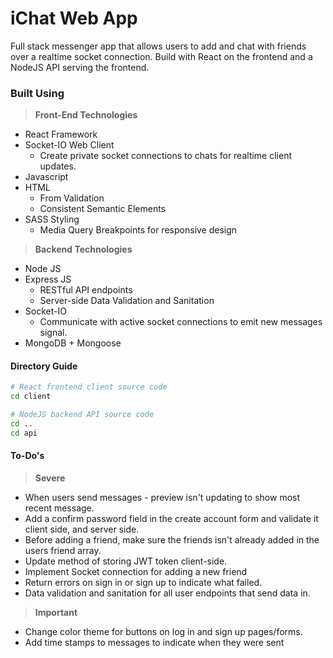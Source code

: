 # iChat Web App

Full stack messenger app that allows users to add and chat with friends over a realtime socket connection. Build with React on the frontend and a NodeJS API serving the frontend.

### Built Using

> **Front-End Technologies**

- React Framework
- Socket-IO Web Client
  - Create private socket connections to chats for realtime client updates.
- Javascript
- HTML
  - From Validation
  - Consistent Semantic Elements
- SASS Styling
  - Media Query Breakpoints for responsive design

> **Backend Technologies**

- Node JS
- Express JS
  - RESTful API endpoints
  - Server-side Data Validation and Sanitation
- Socket-IO
  - Communicate with active socket connections to emit new messages signal.
- MongoDB + Mongoose

#### Directory Guide

```bash
# React frontend client source code
cd client

# NodeJS backend API source code
cd ..
cd api
```

#### To-Do's

> **Severe**

- When users send messages - preview isn't updating to show most recent message.
- Add a confirm password field in the create account form and validate it client side, and server side.
- Before adding a friend, make sure the friends isn't already added in the users friend array.
- Update method of storing JWT token client-side.
- Implement Socket connection for adding a new friend
- Return errors on sign in or sign up to indicate what failed.
- Data validation and sanitation for all user endpoints that send data in.

> **Important**

- Change color theme for buttons on log in and sign up pages/forms.
- Add time stamps to messages to indicate when they were sent
